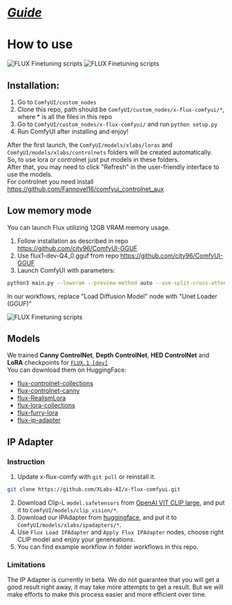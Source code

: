 # *[Guide](/Guide.md)*

# How to use
![FLUX Finetuning scripts](./assets/flux-comfy-ui-nodes-dark-rev1.png)
![FLUX Finetuning scripts](./assets/image1.png)

## Installation:

1. Go to `ComfyUI/custom_nodes`
2. Clone this repo, path should be `ComfyUI/custom_nodes/x-flux-comfyui/*`, where * is all the files in this repo
3. Go to  `ComfyUI/custom_nodes/x-flux-comfyui/` and run `python setup.py`
4. Run ComfyUI after installing and enjoy!

After the first launch, the `ComfyUI/models/xlabs/loras` and `ComfyUI/models/xlabs/controlnets` folders will be created automatically. <br/>
So, to use lora or controlnet just put models in these folders. <br/>
After that, you may need to click "Refresh" in the user-friendly interface to use the models. <br/>
For controlnet you need install https://github.com/Fannovel16/comfyui_controlnet_aux <br/>
## Low memory mode
You can launch Flux utilizing 12GB VRAM memory usage.
1. Follow installation as described in repo https://github.com/city96/ComfyUI-GGUF
2. Use flux1-dev-Q4_0.gguf from repo https://github.com/city96/ComfyUI-GGUF <br/>
3. Launch ComfyUI with parameters:
```bash
python3 main.py --lowvram --preview-method auto --use-split-cross-attention
```
In our workflows, replace "Load Diffusion Model" node with "Unet Loader (GGUF)"

![FLUX Finetuning scripts](./assets/low_memory_mode.png)

## Models

We trained **Canny ControlNet**, **Depth ControlNet**, **HED ControlNet** and **LoRA** checkpoints for [`FLUX.1 [dev]`](https://github.com/black-forest-labs/flux) <br/>
You can download them on HuggingFace:

- [flux-controlnet-collections](https://huggingface.co/XLabs-AI/flux-controlnet-collections)
- [flux-controlnet-canny](https://huggingface.co/XLabs-AI/flux-controlnet-canny)
- [flux-RealismLora](https://huggingface.co/XLabs-AI/flux-RealismLora)
- [flux-lora-collections](https://huggingface.co/XLabs-AI/flux-lora-collection)
- [flux-furry-lora](https://huggingface.co/XLabs-AI/flux-furry-lora)
- [flux-ip-adapter](https://huggingface.co/XLabs-AI/flux-ip-adapter/)
## IP Adapter

### Instruction
1. Update x-flux-comfy with `git pull` or reinstall it.
```bash
git clone https://github.com/XLabs-AI/x-flux-comfyui.git
```
2. Download Clip-L `model.safetensors` from [OpenAI VIT CLIP large](https://huggingface.co/openai/clip-vit-large-patch14), and put it to `ComfyUI/models/clip_vision/*`.
3. Download our IPAdapter from [huggingface](https://huggingface.co/XLabs-AI/flux-ip-adapter/tree/main), and put it to `ComfyUI/models/xlabs/ipadapters/*`.
4. Use `Flux Load IPAdapter` and `Apply Flux IPAdapter` nodes, choose right CLIP model and enjoy your genereations.
5. You can find example workflow in folder workflows in this repo.

### Limitations
The IP Adapter is currently in beta.
We do not guarantee that you will get a good result right away, it may take more attempts to get a result. But we will make efforts to make this process easier and more efficient over time.
